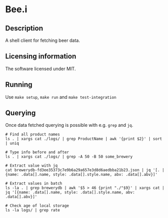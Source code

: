 # Bee.i

## Description
A shell client for fetching beer data.

## Licensing information
The software licensed under MIT.

## Running
Use `make setup`, `make run` and `make test-integration`

## Querying

Once data fetched querying is possible with e.g. `grep` and `jq`.


    # Find all product names
    ls . | xargs cat ./logs/ | grep ProductName | awk '{print $2}' | sort | uniq

    # Type info before and after
    ls . | xargs cat ./logs/ | grep -A 50 -B 50 some_brewery

    # Extract value with jq
    cat brewerydb-fd3ee35373c7e9b6a29a657e3d8d6aedbba21b23.json | jq '[. | {name: .data[].name, style: .data[].style.name, abv: .data[].abv}]'

    # Extract values in batch
    ls -la . | grep brewerydb | awk '$5 > 46 {print "./"$9}' | xargs cat | jq '[{name: .data[].name, style: .data[].style.name, abv: .data[].abv}]'

    # Check age of local storage
    ls -la logs/ | grep rate
